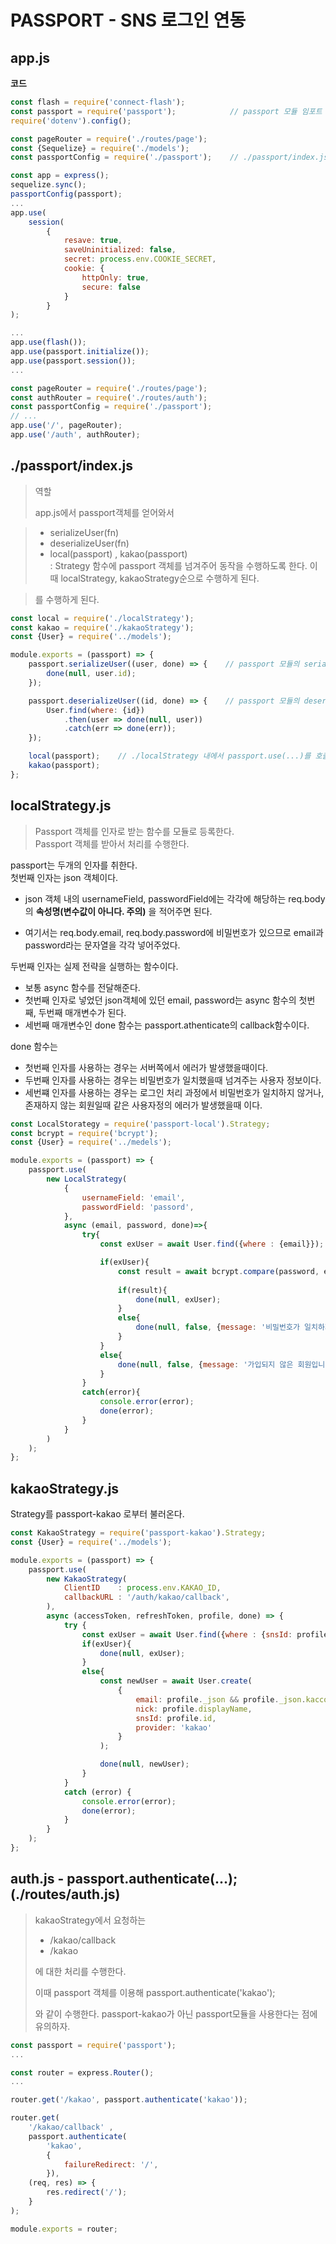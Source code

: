 # PASSPORT - SNS 로그인 연동



## app.js

  

**코드**  

```javascript
const flash = require('connect-flash');
const passport = require('passport');            // passport 모듈 임포트
require('dotenv').config();

const pageRouter = require('./routes/page');
const {Sequelize} = require('./models');
const passportConfig = require('./passport');    // ./passport/index.js 임포트 (함수 : fn(passport)로 작성했다.)

const app = express();
sequelize.sync();
passportConfig(passport);
...
app.use(
    session(
        {
            resave: true,
            saveUninitialized: false,
            secret: process.env.COOKIE_SECRET,
            cookie: {
                httpOnly: true,
                secure: false
            }
        }
);

...
app.use(flash());
app.use(passport.initialize());
app.use(passport.session());
...
```



```javascript
const pageRouter = require('./routes/page');
const authRouter = require('./routes/auth');
const passportConfig = require('./passport');
// ...
app.use('/', pageRouter);
app.use('/auth', authRouter);
```

  

## ./passport/index.js

> 역할
>
> app.js에서 passport객체를 얻어와서

> - serializeUser(fn)
> - deserializeUser(fn)
> - local(passport)  , kakao(passport)  
  : Strategy 함수에 passport 객체를 넘겨주어 동작을 수행하도록 한다. 이때 localStrategy, kakaoStrategy순으로 수행하게 된다.

> 를 수행하게 된다.  



```javascript
const local = require('./localStrategy');
const kakao = require('./kakaoStrategy');
const {User} = require('../models');

module.exports = (passport) => {
    passport.serializeUser((user, done) => {    // passport 모듈의 serializeUser api 호출
        done(null, user.id);
    });

    passport.deserializeUser((id, done) => {    // passport 모듈의 deserializeUser api 호출
        User.find(where: {id})
            .then(user => done(null, user))
            .catch(err => done(err));
    });

    local(passport);    // ./localStrategy 내에서 passport.use(...)를 호출하도록 구성되어 있다.
    kakao(passport);
};
```


## localStrategy.js

>Passport 객체를 인자로 받는 함수를 모듈로 등록한다.  
>Passport 객체를 받아서 처리를 수행한다.  

passport는 두개의 인자를 취한다.  
첫번째 인자는 json 객체이다.  

- json 객체 내의 usernameField, passwordField에는 각각에 해당하는 req.body의 **속성명(변수값이 아니다. 주의)** 을 적어주면 된다.  

- 여기서는 req.body.email, req.body.password에 비밀번호가 있으므로 email과 password라는 문자열을 각각 넣어주었다.  



두번째 인자는 실제 전략을 실행하는 함수이다.  

- 보통 async 함수를 전달해준다.  
- 첫번째 인자로 넣었던 json객체에 있던 email, password는 async 함수의 첫번째, 두번째 매개변수가 된다.  
- 세번째 매개변수인 done 함수는 passport.athenticate의 callback함수이다.  
  

done 함수는  

- 첫번째 인자를 사용하는 경우는 서버쪽에서 에러가 발생했을때이다.
- 두번째 인자를 사용하는 경우는 비밀번호가 일치했을때 넘겨주는 사용자 정보이다.
- 세번쨰 인자를 사용하는 경우는 로그인 처리 과정에서 비밀번호가 일치하지 않거나, 존재하지 않는 회원일때 같은 사용자정의 에러가 발생했을때 이다.

```javascript
const LocalStorategy = require('passport-local').Strategy;
const bcrypt = require('bcrypt');
const {User} = require('../medels');

module.exports = (passport) => {
    passport.use(
        new LocalStrategy(
            {
                usernameField: 'email',
                passwordField: 'passord',
            }, 
            async (email, password, done)=>{
                try{
                    const exUser = await User.find({where : {email}});

                    if(exUser){
                        const result = await bcrypt.compare(password, exUser.password);
                        
                        if(result){
                            done(null, exUser);
                        }
                        else{
                            done(null, false, {message: '비밀번호가 일치하지 않습니다'}); 
                        }
                    }
                    else{
                        done(null, false, {message: '가입되지 않은 회원입니다.'});
                    }
                }
                catch(error){
                    console.error(error);
                    done(error);
                }
            }
        )
    );
};
```



## kakaoStrategy.js

Strategy를 passport-kakao 로부터 불러온다.  

```javascript
const KakaoStrategy = require('passport-kakao').Strategy;
const {User} = require('../models');

module.exports = (passport) => {
    passport.use(
        new KakaoStrategy(
            ClientID    : process.env.KAKAO_ID,
            callbackURL : '/auth/kakao/callback', 
        ),
        async (accessToken, refreshToken, profile, done) => {
            try {
                const exUser = await User.find({where : {snsId: profile..id, provider: 'kakao'}});
                if(exUser){
                    done(null, exUser);
                }
                else{
                    const newUser = await User.create(
                        {
                            email: profile._json && profile._json.kaccount_email,
                            nick: profile.displayName,
                            snsId: profile.id,
                            provider: 'kakao'
                        }
                    );

                    done(null, newUser);
                }
            }
            catch (error) {
                console.error(error);
                done(error);
            }
        }
    );
};
```


## auth.js - passport.authenticate(...); (./routes/auth.js)

>  kakaoStrategy에서 요청하는 
>
>  - /kakao/callback
>  - /kakao
>
>  에 대한 처리를 수행한다.
>
>  이때 passport 객체를 이용해 passport.authenticate('kakao');
>
>  와 같이 수행한다. passport-kakao가 아닌 passport모듈을 사용한다는 점에 유의하자.



```javascript
const passport = require('passport');
...

const router = express.Router();
...

router.get('/kakao', passport.authenticate('kakao'));

router.get(
    '/kakao/callback' , 
    passport.authenticate(
        'kakao',
        {
            failureRedirect: '/',
        }),
    (req, res) => {
        res.redirect('/');
    }
);

module.exports = router;
```









